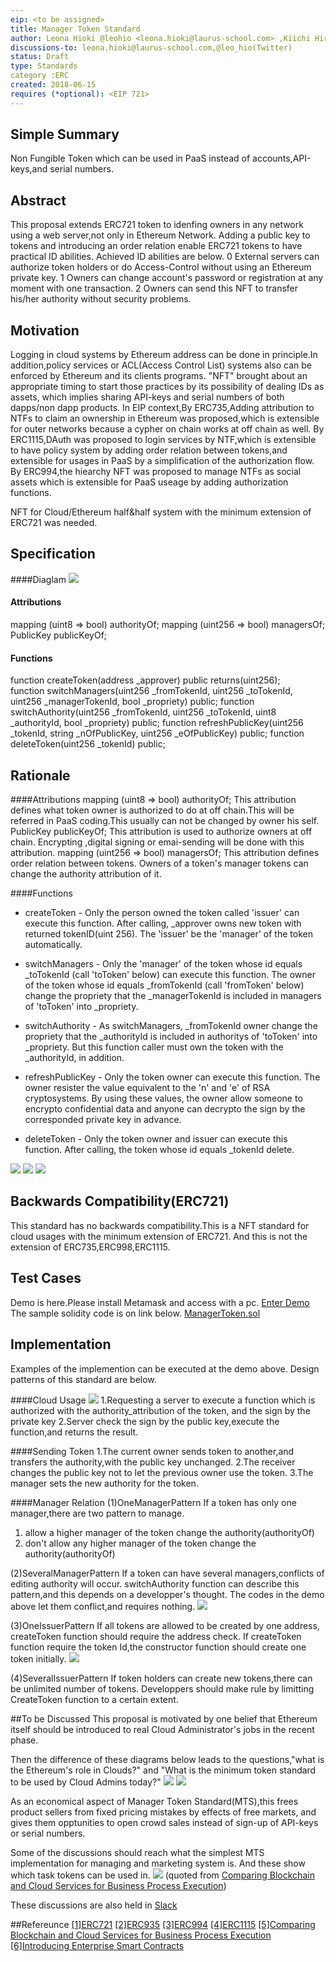 ```yaml
---
eip: <to be assigned>
title: Manager Token Standard
author: Leona Hioki @leohio <leona.hioki@laurus-school.com> ,Kiichi Hiruma @CoRe103<hiruma.kiichi.72n@st.kyoto-u.ac.jp>
discussions-to: leona.hioki@laurus-school.com,@leo_hio(Twitter)
status: Draft
type: Standards
category :ERC
created: 2018-06-15
requires (*optional): <EIP 721>
---
```


## Simple Summary
Non Fungible Token which can be used in PaaS instead of accounts,API-keys,and serial numbers.

## Abstract
This proposal extends ERC721 token to idenfing owners in any network using a web server,not only in Ethereum Network. Adding a public key to tokens and introducing an order relation enable ERC721 tokens to have practical ID abilities. 
Achieved ID abilities are below.
0 External servers can authorize token holders or do Access-Control without using an Ethereum private key.
1 Owners can change account's password or registration at any moment with one transaction.
2 Owners can send this NFT to transfer his/her authority without security problems.

## Motivation
Logging in cloud systems by Ethereum address can be done in principle.In addition,policy services or ACL(Access Control List) systems also can be enforced by Ethereum and its clients programs.
"NFT" brought about an appropriate timing to start those practices by its possibility of dealing IDs as assets, which implies sharing API-keys and serial numbers of both dapps/non dapp products. 
In EIP context,By ERC735,Adding attribution to NTFs to claim an ownership in Ethereum was proposed,which is extensible for outer networks because a cypher on chain works at off chain as well.
By ERC1115,DAuth was proposed to login services by NTF,which is extensible to have policy system by adding order relation between tokens,and extensible for usages in PaaS by a simplification of the authorization flow.
By ERC994,the hiearchy NFT was proposed to manage NTFs as social assets which is extensible for PaaS useage by adding authorization functions.

NFT for Cloud/Ethereum half&half system with the minimum extension of ERC721 was needed.

## Specification
####Diaglam
<img src="./assets/eip-X/ManagerTokenSequenceDiaglam.jpg"></img>

#### Attributions

mapping (uint8 => bool) authorityOf;
mapping (uint256 => bool) managersOf;
PublicKey publicKeyOf;

#### Functions
function createToken(address _approver) public returns(uint256);   
function switchManagers(uint256 _fromTokenId, uint256 _toTokenId, uint256 _managerTokenId, bool _propriety) public;
function switchAuthority(uint256 _fromTokenId, uint256 _toTokenId, uint8 _authorityId, bool _propriety) public;
function refreshPublicKey(uint256 _tokenId, string _nOfPublicKey, uint256 _eOfPublicKey) public;
function deleteToken(uint256 _tokenId) public;

## Rationale
####Attributions
mapping (uint8 => bool) authorityOf;
This attribution defines what token owner is authorized to do at off chain.This will be referred in PaaS coding.This usually can not be changed by owner his self.
PublicKey publicKeyOf;
This attribution is used to authorize owners at off chain. Encrypting ,digital signing or emai-sending will be done with this attribution.
mapping (uint256 => bool) managersOf;
This attribution defines order relation between tokens. Owners of a token's manager tokens can change the authority attribution of it.

####Functions
* createToken - Only the person owned the token called 'issuer' can execute this function. After calling, \_approver owns new token with returned tokenID(uint 256). The 'issuer' be the 'manager' of the token automatically.

* switchManagers - Only the 'manager' of the token whose id equals \_toTokenId (call 'toToken' below) can execute this function. The owner of the token whose id equals \_fromTokenId (call 'fromToken' below) change the propriety that the \_managerTokenId is included in managers of 'toToken' into \_propriety.

* switchAuthority - As switchManagers, \_fromTokenId owner change the propriety that the \_authorityId is included in authoritys of 'toToken' into \_propriety. But this function caller must own the token with the \_authorityId, in addition.

* refreshPublicKey - Only the token owner can execute this function. The owner resister the value equivalent to the 'n' and 'e' of RSA cryptosystems. By using these values, the owner allow someone to encrypto confidential data and anyone can decrypto the sign by the corresponded private key in advance.

* deleteToken - Only the token owner and issuer can execute this function. After calling, the token whose id equals \_tokenId delete.

<img src="./assets/eip-X/createTokenfunction.jpg"></img>
<img src="./assets/eip-X/refreshPublicKeyfunction.jpg"></img>
<img src="./assets/eip-X/switchAuthorityfunction.jpg"></img>

## Backwards Compatibility(ERC721)
This standard has no backwards compatibility.This is a NFT standard for cloud usages with the minimum extension of ERC721.
And this is not the extension of ERC735,ERC998,ERC1115. 

## Test Cases
Demo is here.Please install Metamask and access with a pc.
<a href="https://www.geomerlin.com/blog/managertoken.html">Enter Demo</a>
The sample solidity code is on link below.
<a href="https://github.com/geo-merlin/infraOnEthereum/blob/PLCdemo/sol/ManagerToken.sol">ManagerToken.sol</a>

## Implementation
Examples of the implemention can be executed at the demo above.
Design patterns of this standard are below.

####Cloud Usage
<img src="./assets/eip-X/ManagerToken.jpg"></img>
1.Requesting a server to execute a function which is authorized with the authority_attribution of the token, and the sign by the private key
2.Server check the sign by the public key,execute the function,and returns the result.

####Sending Token
1.The current owner sends token to another,and transfers the authority,with the public key unchanged.
2.The receiver changes the public key not to let the previous owner use the token.
3.The manager sets the new authority for the token.

####Manager Relation
(1)OneManagerPattern
If a token has only one manager,there are two pattern to manage.
1. allow a higher manager of the token change the authority(authorityOf)
2. don't allow any higher manager of the token change the authority(authorityOf)

(2)SeveralManagerPattern
If a token can have several managers,conflicts of editing authority will occur.
switchAuthority function can describe this pattern,and this depends on a developper's thought.
The codes in the demo above let them conflict,and requires nothing.
<img src="./assets/eip-X/conflict.jpg"></img>

(3)OneIssuerPattern
If all tokens are allowed to be created by one address,
createToken function should require the address check.
If createToken function require the token Id,the constructor function should create one token initially.
<img src="./assets/eip-X/createToken.jpg"></img>

(4)SeveralIssuerPattern
If token holders can create new tokens,there can be unlimited number of tokens.
Developpers should make rule by limitting CreateToken function to a certain extent.

##To be Discussed
This proposal is motivated by one belief that Ethereum itself should be introduced to real Cloud Administrator's jobs in the recent phase.

Then the difference of these diagrams below leads to the questions,"what is the Ethereum's role in Clouds?" and "What is the minimum token standard to be used by Cloud Admins today?"
<img src="./assets/eip-X/ManagerTokenBefore.jpg"></img>
<img src="./assets/eip-X/ManagerToken.jpg"></img>

As an economical aspect of Manager Token Standard(MTS),this frees product sellers from fixed pricing mistakes by effects of free markets,
and gives them opptunities to open crowd sales instead of sign-up of API-keys or serial numbers. 

Some of the discussions should reach what the simplest MTS implementation for managing and marketing system is.
And these show which task tokens can be used in.
<img src="./assets/eip-X/comparingBlockchainCloud.jpg"></img>
(quoted from <a href="https://ieeexplore.ieee.org/document/7930226/">Comparing Blockchain and Cloud Services for Business Process Execution</a>)

These discussions are also held in <a href="https://join.slack.com/t/geomarlin/shared_invite/enQtMzYyNTQ1MjEyNjYwLWRiNTY0M2NiYjFmYTYwMzMzMmRiNTMyOTE4MWZlNzg5YjJmOTdiNTI1ODJiNGI5NWY2ZTJjZWEwZTFkYzFmMzY">Slack</a> 

##Refereunce
<a href="https://github.com/ethereum/EIPs/issues/721">[1]ERC721</a>
<a href="https://github.com/ethereum/EIPs/issues/935">[2]ERC935</a>
<a href="https://github.com/ethereum/EIPs/issues/994">[3]ERC994</a>
<a href="https://github.com/ethereum/EIPs/issues/1115">[4]ERC1115</a>
<a href="https://ieeexplore.ieee.org/document/7930226/">[5]Comparing Blockchain and Cloud Services for Business Process Execution</a>
<a href="https://azure.microsoft.com/es-es/blog/introducing-enterprise-smart-contracts/">[6]Introducing Enterprise Smart Contracts</a>
